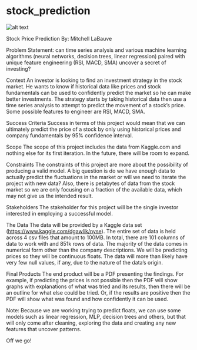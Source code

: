 # stock_prediction

![alt text](https://github.com/mitty4/[stock_prediction/blob/master/image.jpg?raw=true)



Stock Price Prediction
By: Mitchell LaBauve




Problem Statement:
can time series analysis and various machine learning algorithms (neural networks, decision trees, linear regression) paired with unique feature engineering (RSI, MACD, SMA) uncover a secret of investing?

Context
An investor is looking to find an investment strategy in the stock market. He wants to know if historical data like prices and stock fundamentals can be used to confidently predict the market so he can make better investments. The strategy starts by taking historical data then use a time series analysis to attempt to predict the movement of a stock’s price. Some possible features to engineer are RSI, MACD, SMA.

Success Criteria
Success in terms of this project would mean that we can ultimately predict the price of a stock by only using historical prices and company fundamentals by 95% confidence interval. 

Scope
The scope of this project includes the data from Kaggle.com and nothing else for its first iteration. In the future, there will be room to expand. 

Constraints
The constraints of this project are more about the possibility of producing a valid model. A big question is do we have enough data to actually predict the fluctuations in the market or will we need to iterate the project with new data? Also, there is petabytes of data from the stock market so we are only focusing on a fraction of the available data, which may not give us the intended result.


Stakeholders
The stakeholder for this project will be the single investor interested in employing a successful model.

The Data
The data will be provided by a Kaggle data set (https://www.kaggle.com/dgawlik/nyse). The entire set of data is held across 4 csv files that amount to 100MB. In total, there are 101 columns of data to work with and 851k rows of data. The majority of the data comes in numerical form other than the company descriptions. We will be predicting prices so they will be continuous floats. The data will more than likely have very few null values, if any, due to the nature of the data’s origin.

Final Products
The end product will be a PDF presenting the findings. For example, if predicting the prices is not possible then the PDF will show graphs with explanations of what was tried and its results, then there will be an outline for what else could be tried. Or, if the results are positive then the PDF will show what was found and how confidently it can be used.

Note:
Because we are working trying to predict floats, we can use some models such as linear regression, MLP, decision trees and others, but that will only come after cleaning, exploring the data and creating any new features that uncover patterns. 

Off we go!

